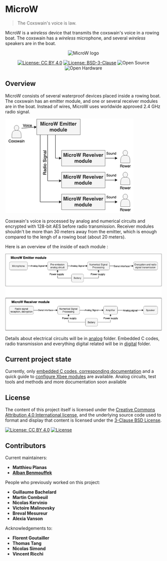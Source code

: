 # MicroW

>  The Coxswain's voice is law.

MicroW is a *wireless* device that transmits the coxswain's voice in a rowing boat. The coxswain has a *wireless* microphone, and several *wireless* speakers are in the boat.

<p align="center">
  <img src="https://github.com/sonibla/MicroW/blob/master/images/logo_small.png" alt="MicroW logo" height="90"/>
</p>

<p align="center">
    <a href="http://creativecommons.org/licenses/by/4.0/"><img src="https://img.shields.io/badge/License-CC%20BY%204.0-lightgrey.svg" alt="License: CC BY 4.0"/></a>
    <a href="https://opensource.org/licenses/BSD-3-Clause"><img src="https://img.shields.io/badge/License-BSD%203--Clause-blue.svg" alt="License: BSD-3-Clause"/></a>
    <img src="https://img.shields.io/badge/Open%20Source-%20%E2%99%A5%20-brightgreen" alt="Open Source"/>
    <img src="https://img.shields.io/badge/Open%20Hardware-%20%E2%99%A5%20-brightgreen" alt="Open Hardware"/>
</p>

## Overview

MicroW consists of several waterproof devices placed inside a rowing boat. The coxswain has an emitter module, and one or several receiver modules are in the boat. Instead of wires, MicroW uses worldwide approved 2.4 GHz radio signal.

![overview boat](images/Overview_boat.png "MicroW overview: boat scale")

Coxswain's voice is processed by analog and numerical circuits and encrypted with 128-bit AES before radio transmission. Receiver modules shouldn't be more than 30 meters away from the emitter, which is enough compared to the lengh of a rowing boat (about 20 meters).

Here is an overview of the inside of each module :

![overview modules](images/Overview_modules.png "MicroW overview: modules")

Details about electrical circuits will be in [analog](analog) folder. Embedded C codes, radio transmission and everything digital related will be in [digital](digital) folder.

## Current project state

Currently, only [embedded C codes, corresponding documentation](https://github.com/sonibla/MicroW/tree/master/digital/STM32F429ZI%20Source%20codes) and a quick guide to [configure Xbee modules](https://github.com/sonibla/MicroW/tree/master/digital/Xbee%20configuration) are available.
Analog circuits, test tools and methods and more documentation soon available

## License

The content of this project itself is licensed under the [Creative Commons Attribution 4.0 International license](https://creativecommons.org/licenses/by/4.0/), and the underlying source code used to format 
and display that content is licensed under the [3-Clause BSD License](https://opensource.org/licenses/BSD-3-Clause).

<a href="http://creativecommons.org/licenses/by/4.0/"><img src="https://img.shields.io/badge/License-CC%20BY%204.0-lightgrey.svg" alt="License: CC BY 4.0"/></a>
[![License](https://img.shields.io/badge/License-BSD%203--Clause-blue.svg)](https://opensource.org/licenses/BSD-3-Clause)

## Contributors

Current maintainers:

* **Matthieu Planas**
* [**Alban Benmouffek**](https://github.com/sonibla)

People who previously worked on this project:

* **Guillaume Bachelard**
* **Martin Combeuil**
* **Nicolas Kervinio**
* **Victoire Malinovsky**
* **Breval Mesureur**
* **Alexia Vanson**

Acknowledgements to:

* **Florent Goutailler**
* **Thomas Tang**
* **Nicolas Simond**
* **Vincent Ricchi**
